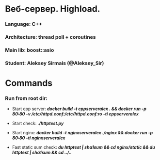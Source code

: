 # Веб-сервер. Highload.
### Language: C++
### Architecture: thread poll + coroutines
### Main lib: boost::asio
### Student: Aleksey Sirmais (@Aleksey_Sir)

# Commands
### Run from root dir:

* Start cpp server: ***docker build -t cppserveralex . && docker run -p 80:80 -v /etc/httpd.conf:/etc/httpd.conf:ro -ti cppserveralex*** 

* Start check: ***./httptest.py***

* Start nginx: ***docker build -t nginxserveralex ./nginx && docker run -p 80:80 -ti nginxserveralex***

* Fast static sum check: ***du httptest  | sha1sum && cd nginx/static && du httptest  | sha1sum && cd ../..***